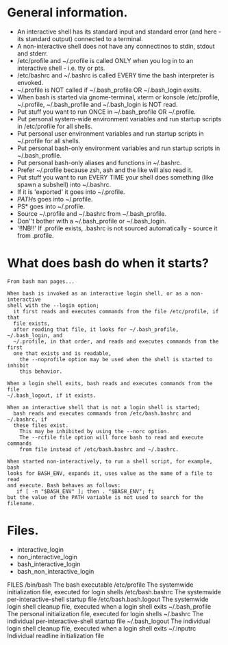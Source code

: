 # General information.
  *  An interactive shell has its standard input and standard error (and here -
     its standard output) connected to a terminal.
  *  A non-interactive shell does not have any connectinos to stdin, stdout and
     stderr.
  *  /etc/profile and ~/.profile is called ONLY when you log in to an
     interactive shell - i.e. tty or pts.
  *  /etc/bashrc and ~/.bashrc is called EVERY time the bash interpreter is envoked.
  *  ~/.profile is NOT called if ~/.bash_profile OR ~/.bash_login exsits.
  *  When bash is started via gnome-terminal, xterm or konsole /etc/profile,
     ~/.profile, ~/.bash_profile and ~/.bash_login is NOT read.
  *  Put stuff you want to run ONCE in ~/.bash_profile OR ~/.profile.
  *  Put personal system-wide environment variables and run startup scripts in
     /etc/profile for all shells.
  *  Put personal user environment variables and run startup scripts in
     ~/.profile for all shells.
  *  Put personal bash-only environment variables and run startup scripts in
     ~/.bash_profile.
  *  Put personal bash-only aliases and functions in ~/.bashrc.
  *  Prefer ~/.profile because zsh, ash and the like will also read it.
  *  Put stuff you want to run EVERY TIME your shell does something (like spawn
     a subshell) into ~/.bashrc.
  *  If it is 'exported' it goes into ~/.profile.
  *  *PATH*s goes into ~/.profile.
  *  PS* goes into ~/.profile.
  *  Source ~/.profile and ~/.bashrc from ~/.bash_profile.
  *  Don''t bother with a ~/.bash_profile or ~/.bash_login.
  *  '!!NB!!' If .profile exists, .bashrc is not sourced automatically - source
     it from .profile.


# What does bash do when it starts?
    From bash man pages...

    When bash is invoked as an interactive login shell, or as a non-interactive
    shell with the --login option;
      it first reads and executes commands from the file /etc/profile, if that
      file exists,
      after reading that file, it looks for ~/.bash_profile, ~/.bash_login, and
      ~/.profile, in that order, and reads and executes commands from the first
      one that exists and is readable,
        the --noprofile option may be used when the shell is started to inhibit
        this behavior.

    When a login shell exits, bash reads and executes commands from the file
    ~/.bash_logout, if it exists.

    When an interactive shell that is not a login shell is started;
      bash reads and executes commands from /etc/bash.bashrc and ~/.bashrc, if
      these files exist.
        This may be inhibited by using the --norc option.
        The --rcfile file option will force bash to read and execute commands
        from file instead of /etc/bash.bashrc and ~/.bashrc.

    When started non-interactively, to run a shell script, for example, bash
    looks for BASH_ENV, expands it, uses value as the name of a file to read
    and execute. Bash behaves as follows:
       if [ -n "$BASH_ENV" ]; then . "$BASH_ENV"; fi
    but the value of the PATH variable is not used to search for the filename.


# Files.
  *  interactive_login
  *  non_interactive_login
  *  bash_interactive_login
  *  bash_non_interactive_login


FILES
   /bin/bash
      The bash executable
   /etc/profile
      The systemwide initialization file, executed for login shells
   /etc/bash.bashrc
      The systemwide per-interactive-shell startup file
   /etc/bash.bash.logout
      The systemwide login shell cleanup file, executed when a login shell exits
   ~/.bash_profile
      The personal initialization file, executed for login shells
   ~/.bashrc
      The individual per-interactive-shell startup file
   ~/.bash_logout
      The individual login shell cleanup file, executed when a login shell exits
   ~/.inputrc
      Individual readline initialization file

